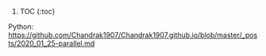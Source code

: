 1. TOC
{:toc}


Python: 
  https://github.com/Chandrak1907/Chandrak1907.github.io/blob/master/_posts/2020_01_25-parallel.md
